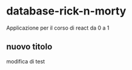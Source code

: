 # database-rick-n-morty
Applicazione per il corso di react da 0 a 1

## nuovo titolo
modifica di test